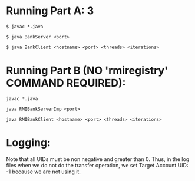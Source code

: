 # Running Part A: 3
```
$ javac *.java

$ java BankServer <port>

$ java BankClient <hostname> <port> <threads> <iterations>
```
# Running Part B (NO 'rmiregistry' COMMAND REQUIRED):
```
javac *.java

java RMIBankServerImp <port>

java RMIBankClient <hostname> <port> <threads> <iterations>
```
# Logging:
Note that all UIDs must be non negative and greater than 0.  Thus, in the log files when we do not do the transfer operation, we set Target Account UID: -1 because we are not using it.
